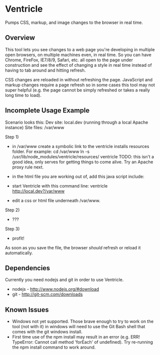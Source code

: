 Ventricle
=========
Pumps CSS, markup, and image changes to the browser in real time.

Overview
--------
This tool lets you see changes to a web page you're developing in multiple open browsers, on multiple machines even, in real time.  So you can have Chrome, FireFox, IE7/8/9, Safari, etc. all open to the page under construction and see the effect of changing a style in real time instead of having to tab around and hitting refresh.

CSS changes are reloaded in without refreshing the page. JavaScript and markup changes require a page refresh so in some cases this tool may not super helpful (e.g. the page cannot be simply refreshed or takes a really long time to load).

Incomplete Usage Example
------------------------
Scenario looks this:
Dev site: local.dev  (running through a local Apache instance)
Site files: /var/www

Step 1)
  - in /var/www create a symbolic link to the ventricle installs resources folder.  For example:
cd /var/www
ln -s /usr/lib/node_modules/ventricle/resources/ ventricle
TODO:  this isn't a good idea, only serves for getting things to come alive.  Try an Apache proxy rule next.


  - in the html file you are working out of, add this java script include:
<script type="text/javascript" src="http://local.dev:4567/ventricle/js/subscribe.js"></script>

  - start Ventricle with this command line:
ventricle http://local.dev?/var/www

  - edit a css or html file underneath /var/www.

Step 2)
  - ???

Step 3)
  - profit!
  
As soon as you save the file, the browser *should* refresh or reload it automatically.

Dependencies
------------
Currently you need nodejs and git in order to use Ventricle.

  * nodejs - http://www.nodejs.org/#download
  * git - http://git-scm.com/downloads
  
Known Issues
------------
  * Windows not yet supported.  Those brave enough to try to work on the tool (not with it) in windows will need to use the Git Bash shell that comes with the git windows install.
  * First time use of the npm install may result in an error (e.g. ERR! TypeError: Cannot call method 'forEach' of undefined).  Try re-running the npm install command to work around.